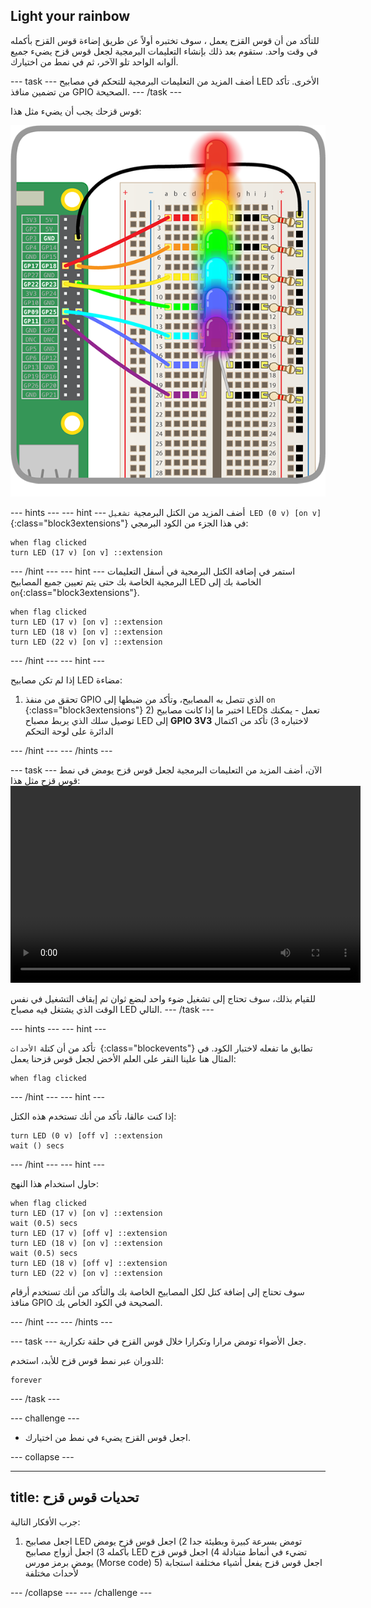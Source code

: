 ## Light your rainbow

للتأكد من أن قوس القزح يعمل ، سوف تختبره أولاً عن طريق إضاءة قوس القزح بأكمله في وقت واحد. ستقوم بعد ذلك بإنشاء التعليمات البرمجية لجعل قوس قزح يضيء جميع ألوانه الواحد تلو الآخر، ثم في نمط من اختيارك.

\--- task \--- أضف المزيد من التعليمات البرمجية للتحكم في مصابيح LED الأخرى. تأكد من تضمين منافذ GPIO الصحيحة. \--- /task \---

قوس قزحك يجب أن يضيء مثل هذا:

![قوس قزح مضاء](images/rainbowlit.png)

\--- hints \--- \--- hint \--- أضف المزيد من الكتل البرمجية `تشغيل LED (0 v) [on v]`{:class="block3extensions"} في هذا الجزء من الكود البرمجي:

```blocks3
when flag clicked
turn LED (17 v) [on v] ::extension
```

\--- /hint \--- \--- hint \--- استمر في إضافة الكتل البرمجية في أسفل التعليمات البرمجية الخاصة بك حتى يتم تعيين جميع المصابيح LED الخاصة بك إلى `on`{:class="block3extensions"}.

```blocks3
when flag clicked
turn LED (17 v) [on v] ::extension
turn LED (18 v) [on v] ::extension
turn LED (22 v) [on v] ::extension
```

\--- /hint \--- \--- hint \---

إذا لم تكن مصابيح LED مضاءة:

1) تحقق من منفذ GPIO الذي تتصل به المصابيح، وتأكد من ضبطها إلى `on `{:class="block3extensions"} 2) اختبر ما إذا كانت مصابيح LEDs تعمل - يمكنك توصيل سلك الذي يربط مصباح LED إلى **GPIO 3V3** لاختباره 3) تأكد من اكتمال الدائرة على لوحة التحكم

\--- /hint \--- \--- /hints \---

\--- task \--- الآن، أضف المزيد من التعليمات البرمجية لجعل قوس قزح يومض في نمط قوس قزح مثل هذا:<video width="560" height="315" controls> <source src="resources/Scratch-GPIO-Pathways-5.mp4" type="video/mp4"> Your browser does not support the video tag, so try FireFox or Chrome. </video> 

للقيام بذلك، سوف تحتاج إلى تشغيل ضوء واحد لبضع ثوان ثم إيقاف التشغيل في نفس الوقت الذي يشتغل فيه مصباح LED التالي. \--- /task \---

\--- hints \--- \--- hint \---

تأكد من أن كتلة `الأحداث `{:class="blockevents"} تطابق ما تفعله لاختبار الكود. في المثال هنا علينا النقر على العلم الأخض لجعل قوس قزحنا يعمل:

```blocks3
when flag clicked
```

\--- /hint \--- \--- hint \---

إذا كنت عالقا، تأكد من أنك تستخدم هذه الكتل:

```blocks3
turn LED (0 v) [off v] ::extension
wait () secs
```

\--- /hint \--- \--- hint \---

حاول استخدام هذا النهج:

```blocks3
when flag clicked
turn LED (17 v) [on v] ::extension
wait (0.5) secs
turn LED (17 v) [off v] ::extension
turn LED (18 v) [on v] ::extension
wait (0.5) secs
turn LED (18 v) [off v] ::extension
turn LED (22 v) [on v] ::extension
```

سوف تحتاج إلى إضافة كتل لكل المصابيح الخاصة بك والتأكد من أنك تستخدم أرقام منافذ GPIO الصحيحة في الكود الخاص بك.

\--- /hint \--- \--- /hints \---

\--- task \--- جعل الأضواء تومض مرارا وتكرارا خلال قوس القزح في حلقة تكرارية.

للدوران عبر نمط قوس قزح للأبد، استخدم:

```blocks3
forever
```

\--- /task \---

\--- challenge \---

+ اجعل قوس القزح يضيء في نمط من اختيارك.

\--- collapse \---

* * *

## title: تحديات قوس قزح

جرب الأفكار التالية:

1) اجعل مصابيح LED تومض بسرعة كبيرة وبطيئة جدا 2) اجعل قوس قزح يومض بأكمله 3) اجعل أزواج مصابيح LED تضيء في أنماط متبادلة 4) اجعل قوس قزح يومض برمز مورس (Morse code) 5) اجعل قوس قزح يفعل أشياء مختلفة استجابة لأحداث مختلفة

\--- /collapse \--- \--- /challenge \---